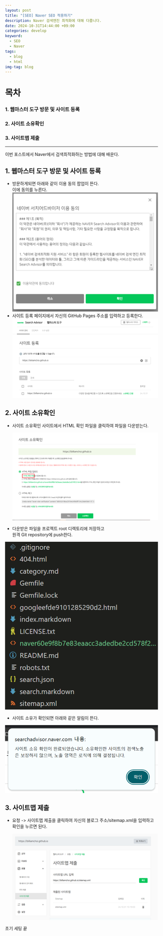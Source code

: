 ```yaml
---
layout: post
title: "[SEO] Naver SEO 적용하기"
description: Naver 검색엔진 최적화에 대해 다룹니다.
date: 2024-10-31T14:44:00 +09:00
categories: develop
keyword:
  - SEO
  - Naver
tags:
  - blog
  - html
img-tag: blog
---
```

# 목차

### 1. 웹마스터 도구 방문 및 사이트 등록

### 2. 사이트 소유확인

### 3. 사이트맵 제출

- - -

이번 포스트에서 Naver에서 검색최적화하는 방법에 대해 배운다.

## 1. 웹마스터 도구 방문 및 사이트 등록

- 방문하게되면 아래와 같이  이용 동의 팝업이 뜬다.\
   이에 동의를 누른다.
     ![](/assets/img/agree.png)
- 사이트 등록 페이지에서 자신의 GitHub Pages 주소를 입력하고 등록한다.
   ![](/assets/img/regi_site.png)

## 2. 사이트 소유확인

- 사이트 소유확인 사이트에서 HTML 확인 파일을 클릭하여 파일을 다운받는다.

  ![](/assets/img/naver_verification.png)

- 다운받은 파일을 프로젝트 root 디렉토리에 저장하고\
원격 Git repository에 push한다.

![](/assets/img/folder2.png)

- 사이트 소유가 확인되면 아래와 같은 알림이 뜬다.

![](/assets/img/veridone.png)

## 3. 사이트맵 제출

- 요청 -> 사이트맵 제출을 클릭하여 자신의 블로그 주소/sitemap.xml을 입력하고 확인을 누르면 된다.

   ![](/assets/img/sitemap_regi.png)

초기 세팅 끝
